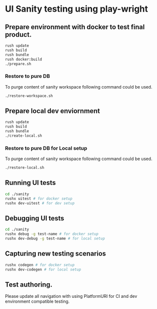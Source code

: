 # UI Sanity testing using play-wright

## Prepare environment with docker to test final product.

```bash
rush update
rush build
rush bundle
rush docker:build
./prepare.sh
```

### Restore to pure DB

To purge content of sanity workspace following command could be used.

```bash
./restore-workspace.sh
```

## Prepare local dev enviornment

```bash
rush update
rush build
rush bundle
./create-local.sh
```

### Restore to pure DB for Local setup

To purge content of sanity workspace following command could be used.

```bash
./restore-local.sh
```

## Running UI tests

```bash
cd ./sanity
rushx uitest # for docker setup
rushx dev-uitest # for dev setup
```

## Debugging UI tests

```bash
cd ./sanity
rushx debug -g test-name # for docker setup
rushx dev-debug -g test-name # for local setup
```

## Capturing new testing scenarios

```bash
rushx codegen # for docker setup
rushx dev-codegen # for local setup
```

## Test authoring.

Please update all navigation with using PlatformURI for CI and dev environment compatible testing.
